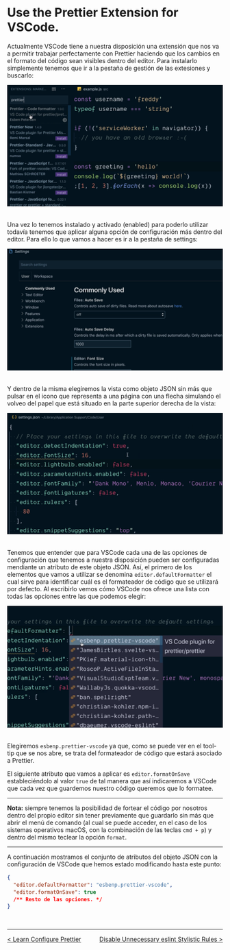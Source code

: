 # Use the Prettier Extension for VSCode.

Actualmente VSCode tiene a nuestra disposición una extensión que nos va a permitir trabajar perfectamente con Prettier haciendo que los cambios en el formato del código sean visibles dentro del editor. Para instalarlo simplemente tenemos que ir a la pestaña de gestión de las extesiones y buscarlo:

<div style='text-align: center'>
  <img src='../images/ch02/02_28.png' />
</div>
<br />

Una vez lo tenemos instalado y activado (enabled) para poderlo utilizar todavía tenemos que aplicar alguna opción de configuración más dentro del editor. Para ello lo que vamos a hacer es ir a la pestaña de settings:

<div style='text-align: center'>
  <img src='../images/ch02/02_29.png' />
</div>
<br />

Y dentro de la misma elegiremos la vista como objeto JSON sin más que pulsar en el icono que representa a una página con una flecha simulando el volveo del papel que está situado en la parte superior derecha de la vista:

<div style='text-align: center'>
  <img src='../images/ch02/02_30.png' />
</div>
<br />

Tenemos que entender que para VSCode cada una de las opciones de configuración que tenemos a nuestra disposición pueden ser configuradas mendiante un atributo de este objeto JSON. Así, el primero de los elementos que vamos a utilizar se denomina `editor.defaultFormatter` el cual sirve para identificar cuál es el formateador de código que se utilizará por defecto. Al escribirlo vemos cómo VSCode nos ofrece una lista con todas las opciones entre las que podemos elegir:

<div style='text-align: center'>
  <img src='../images/ch02/02_31.png' />
</div>
<br />

Elegiremos `esbenp.prettier-vscode` ya que, como se puede ver en el tool-tip que se nos abre, se trata del formateador de código que estará asociado a Prettier.

El siguiente atributo que vamos a aplicar es `editor.formatOnSave` estableciéndolo al valor `true` de tal manera que así indicaremos a VSCode que cada vez que guardemos nuestro código queremos que lo formatee. 

---
**Nota:** siempre tenemos la posibilidad de fortear el código por nosotros dentro del propio editor sin tener previamente que guardarlo sin más que abrir el menú de comando (al cual se puede acceder, en el caso de los sistemas operativos macOS, con la combinación de las teclas `cmd + p`) y dentro del mismo teclear la opción `format`.

---


A continuación mostramos el conjunto de atributos del objeto JSON con la configuración de VSCode que hemos estado modificando hasta este punto:

```JSON
{
  "editor.defaultFormatter": "esbenp.prettier-vscode",
  "editor.formatOnSave": true
  /** Resto de las opciones. */
}
```

<br />

----
<div>
  <div style="float: left">
    <a href="https://github.com/DevJoseManuel/js-tutorials/blob/master/testing/ch02/02_07.md">
      < Learn Configure Prettier
    </a>
  </div>
  <div style="float: right">
    <a href="https://github.com/DevJoseManuel/js-tutorials/blob/master/testing/ch02/02_08.md">
      Disable Unnecessary eslint Stylistic Rules >
    </a>
  </div>
</div>
